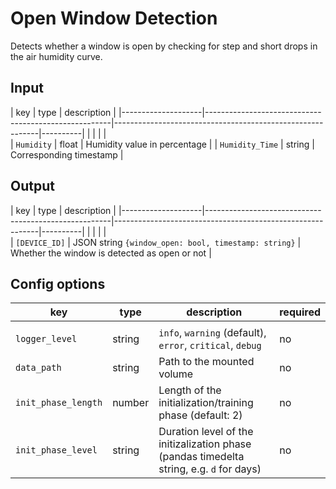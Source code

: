 # Open Window Detection
Detects whether a window is open by checking for step and short drops in the air humidity curve.

## Input 
| key                | type                                                 | description                                               | 
|--------------------|------------------------------------------------------|-----------------------------------------------------------|----------|
|     |                                              |                      |     
| `Humidity`     | float | Humidity value in percentage |
| `Humidity_Time`     | string | Corresponding timestamp |



## Output 

| key                | type                                                 | description                                               | 
|--------------------|------------------------------------------------------|-----------------------------------------------------------|----------|
|     |                                              |                      |     
| `[DEVICE_ID]`     | JSON string `{window_open: bool, timestamp: string}` | Whether the window is detected as open or not |


## Config options

| key                | type                                                 | description                                               | required |
|--------------------|------------------------------------------------------|-----------------------------------------------------------|----------|
|     |                                              |                      |     |
| `logger_level`     | string | `info`, `warning` (default), `error`, `critical`, `debug` | no |
| `data_path`     | string | Path to the mounted volume | no |
| `init_phase_length`     | number | Length of the initialization/training phase (default: 2) | no |
| `init_phase_level`     | string | Duration level of the initizalization phase (pandas timedelta string, e.g. `d` for days) | no |


